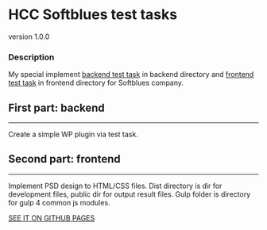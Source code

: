 # HCC Softblues test tasks
version 1.0.0 

### Description

My special implement [backend test task](Backend.pdf) in backend directory and [frontend test task](Frontend.pdf) in frontend directory for Softblues company.

## First part: backend
-----------------------------------------------------
Create a simple WP plugin via test task.

## Second part: frontend
-----------------------------------------------------
Implement PSD design to HTML/CSS files.
Dist directory is dir for development files, public dir for output result files.
Gulp folder is directory for gulp 4 common js modules.

[SEE IT ON GITHUB PAGES](/frontend/public/index.html)